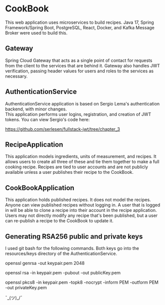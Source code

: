 # CookBook
This web application uses microservices to build recipes.  Java 17, Spring Framework/Spring Boot, PostgreSQL, React,
Docker, and Kafka Message Broker were used to build this.

## Gateway
Spring Cloud Gateway that acts as a single point of contact for requests from the client to the services that
are behind it.  Gateway also handles JWT verification, passing header values for users and roles to the services
as necessary.

## AuthenticationService
AuthenticationService application is based on Sergio Lema's authentication backend, with minor changes.  
This application performs user logins, registration, and creation of JWT tokens.  You can
view Sergio's code here:

https://github.com/serlesen/fullstack-jwt/tree/chapter_3

## RecipeApplication 
This application models ingredients, units of measurement, and recipes.  It allows users to create
all three of these and tie them together to make a full cooking recipe.  Recipes are tied to user
accounts and are not publicly available unless a user publishes their recipe to the CookBook.

## CookBookApplication
This application holds published recipes.  It does not model the recipes.  Anyone can view published
recipes without logging in.  A user that is logged in will be able to clone a recipe into their account
in the recipe application.  Users may not directly modify any recipe that's been published, but a user can
re-publish a recipe to the CookBook to update it.

## Generating RSA256 public and private keys
I used git bash for the following commands.  Both keys go into the resources/keys directory of the AuthenticationService.

openssl genrsa -out keypair.pem 2048

openssl rsa -in keypair.pem -pubout -out publicKey.pem

openssl pkcs8 -in keypair.pem -topk8 -nocrypt -inform PEM -outform PEM -out privateKey.pem


¯\_(ツ)_/¯

